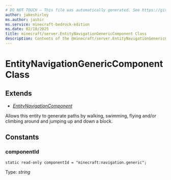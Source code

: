 ```yaml
---
# DO NOT TOUCH — This file was automatically generated. See https://github.com/mojang/minecraftapidocsgenerator to modify descriptions, examples, etc.
author: jakeshirley
ms.author: jashir
ms.service: minecraft-bedrock-edition
ms.date: 02/10/2025
title: minecraft/server.EntityNavigationGenericComponent Class
description: Contents of the @minecraft/server.EntityNavigationGenericComponent class.
---
```

# EntityNavigationGenericComponent Class

## Extends
- [*EntityNavigationComponent*](EntityNavigationComponent.md)

Allows this entity to generate paths by walking, swimming, flying and/or climbing around and jumping up and down a block.

## Constants

### **componentId**
`static read-only componentId = "minecraft:navigation.generic";`

Type: *string*
